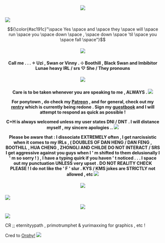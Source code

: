 <h5 align="center">
<img src="https://64.media.tumblr.com/01c7d58750674054418bded6dffd44c1/7c05b9b701a41a99-36/s1280x1920/860c134844279fb35b7e48800ce7552d77bff69a.pnj"/>

</h5>

<img src="https://64.media.tumblr.com/b239f302ecb0bd2b35d7dc4440dce173/e99cce9921be0798-73/s2048x3072/f66f72a0163eed36083f2ba900ff2ed3fe2977bf.pnj"/>

$${\color{#ac191c}"\space Yes \space and \space they \space will \space run \space you \space down \space , \space down \space 'til \space you \space fall \space"}$$

<h5 align="center">
<img src="https://64.media.tumblr.com/7b76ffe0be2dcbc23f6981bbdd71d8b8/e99cce9921be0798-f5/s1280x1920/10704da2e2e69a224a49fa23cd13ca0a91f901e1.gif"/>
</h5>  

<h4 align="center">
Call me . . . ✧ Uzi , Swan or Vinny . ⊹ Boothill , Black Swan and Imbibitor Lunae heavy IRL / srs ♡ She / They pronouns
</h4> 
<h5 align="center">
<img src="https://64.media.tumblr.com/7f5f614e5993bc6fb4770163b2e0ae28/e99cce9921be0798-76/s500x750/ae618a5f69780b5676d5038825a243f4b2b5c618.pnj"/>
</h5>  
<h4 align="center">

Care is to be taken whenever you are speaking to me , ALWAYS . <img src="https://64.media.tumblr.com/feae7c4f445b72af61705c4a0980aa78/6e7c5624608eadc8-15/s100x200/2db14a095abc573f6d81d3587b4aa1dde0c987ed.gif"/>

For ponytown , do check my [Patreon](https://patreon.com/villyth) , and for general, check out my [rentry](https://rentry.co/Keqingxuan) which is currently being redone .
Sign my [guestbook](https://villyth.123guestbook.com/) and I will attempt to respond as quick as possible !

C+H is always welcomed unless my user states DNI / DNT . I will distance myself , my sincere apologies .. <img src="https://64.media.tumblr.com/ac3f568afc1f9b85d9fc58e43d131719/6e7c5624608eadc8-c7/s100x200/090be65513765f03bf3075078d7c3493a5c8b742.gif"/>

Please be aware that : I dissociate EXTREMELY often , I get narcissistic when it comes to my IRLs , ( DOUBLES OF DAN HENG / DAN FENG , BOOTHILL , HUA CHENG , ZHONGLI AND CHILDE DO NOT INTERACT / SRS I get aggressive against you guys when I ' m shifted to them delusionally I ' m so sorry ! ) , I have a typing quirk if you haven ' t noticed . . . I space out my punctuation UNLESS very upset . DO NOT REALITY CHECK PLEASE ! I do not like the ' F ' slur . KYS / KMS jokes are STRICTLY not allowed , etc <img src="https://64.media.tumblr.com/df1b28230ca26778110f2f2957f00956/6e7c5624608eadc8-fc/s100x200/74a276fa83aeac07773b8bd322f69d55fe27e009.gif"/>
</h4> 

<h5 align="center">
<img src="https://64.media.tumblr.com/5213930e99b1373f954584732493b846/68ab2ae39a2fe741-0d/s640x960/74a3347fce6e6dffea47db06cfd83ec362d668fc.pnj"/>
</h5>

<img src="https://64.media.tumblr.com/b239f302ecb0bd2b35d7dc4440dce173/e99cce9921be0798-73/s2048x3072/f66f72a0163eed36083f2ba900ff2ed3fe2977bf.pnj"/>

<p align ="center">
<img src="https://64.media.tumblr.com/2555a740dda463601e555017e5895272/68ab2ae39a2fe741-7d/s1280x1920/396d45a90eec350cfad343f92b6ffa2d82b31f29.gif"/>
</h5>  
</p>

<img src="https://64.media.tumblr.com/d73f388cc8b83a502aa84907d6ba513c/7c05b9b701a41a99-ef/s1280x1920/1725a9e6c8b11f848a4220e361f05ca2c96fff8b.pnj"/>

CR ;; eternityypath , primotrumphet & yurimaxxing for graphics , etc !

Cred to [Orphy!](https://github.com/Ovrpheus) <img src="https://64.media.tumblr.com/1b65bc25ad4727d7c44630a5ceddb1b6/6e7c5624608eadc8-aa/s100x200/e9c37d7d22f8c06b11130162c55eb3adf5ce61f3.gif"/>
